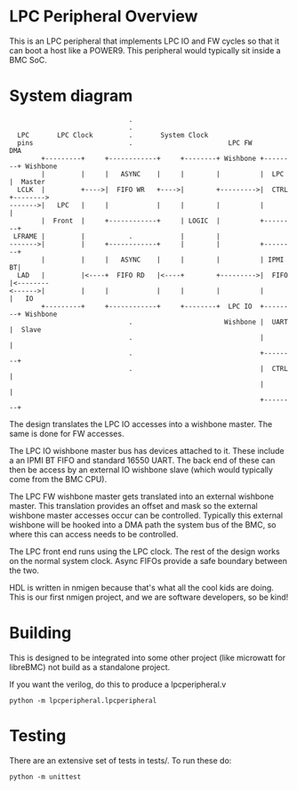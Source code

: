 # LPC Peripheral Overview

This is an LPC peripheral that implements LPC IO and FW cycles so that
it can boot a host like a POWER9. This peripheral would typically sit
inside a BMC SoC.

# System diagram
```
                              .
                              .
  LPC       LPC Clock         .       System Clock
  pins                        .                        LPC FW               DMA
        +---------+     +------------+     +--------+ Wishbone +--------+ Wishbone
        |         |     |   ASYNC    |     |        |          |  LPC   |  Master
  LCLK  |         +---->|  FIFO WR   +---->|        +--------->|  CTRL  +-------->
------->|   LPC   |     |            |     |        |          |        |
        |  Front  |     +------------+     | LOGIC  |          +--------+
 LFRAME |         |           .            |        |
------->|         |     +------------+     |        |          +--------+
        |         |     |   ASYNC    |     |        |          | IPMI BT|
  LAD   |         |<----+  FIFO RD   |<----+        +--------->|  FIFO  |<--------
<------>|         |     |            |     |        |          |        |   IO
        +---------+     +------------+     +--------+  LPC IO  +--------+ Wishbone
                              .                       Wishbone |  UART  |  Slave
                              .                                |        |
                              .                                +--------+
                              .                                |  CTRL  |
                                                               |        |
                                                               +--------+
```

The design translates the LPC IO accesses into a wishbone master. The
same is done for FW accesses.

The LPC IO wishbone master bus has devices attached to it. These
include a an IPMI BT FIFO and standard 16550 UART. The back end of
these can then be access by an external IO wishbone slave (which would
typically come from the BMC CPU).

The LPC FW wishbone master gets translated into an external wishbone
master. This translation provides an offset and mask so the external
wishbone master accesses occur can be controlled. Typically this
external wishbone will be hooked into a DMA path the system bus of the
BMC, so where this can access needs to be controlled.

The LPC front end runs using the LPC clock. The rest of the design
works on the normal system clock. Async FIFOs provide a safe boundary
between the two.

HDL is written in nmigen because that's what all the cool kids are
doing. This is our first nmigen project, and we are software
developers, so be kind!

# Building

This is designed to be integrated into some other project (like
microwatt for libreBMC) not build as a standalone project.

If you want the verilog, do this to produce a lpcperipheral.v
```
python -m lpcperipheral.lpcperipheral
```

# Testing

There are an extensive set of tests in tests/. To run these do:

```
python -m unittest
```
